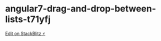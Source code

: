 # angular7-drag-and-drop-between-lists-t71yfj

[Edit on StackBlitz ⚡️](https://stackblitz.com/edit/angular7-drag-and-drop-between-lists-t71yfj)